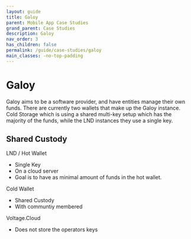 ```yaml
---
layout: guide
title: Galoy
parent: Mobile App Case Studies
grand_parent: Case Studies
description: Galoy
nav_order: 3
has_children: false
permalink: /guide/case-studies/galoy
main_classes: -no-top-padding
---
```


# Galoy

Galoy aims to be a software provider, and have entities manage their own funds. There are currently two wallets that make up the Galoy instance. Cold Storage which is using a shared multi-key setup which has the majority of the funds, while the LND instances they use a single key.

## Shared Custody

LND / Hot Wallet
- Single Key
- On a cloud server
- Goal is to have as minimal amount of funds in the hot wallet.

Cold Wallet
- Shared Custody
- With communtiy membered

Voltage.Cloud
- Does not store the operators keys